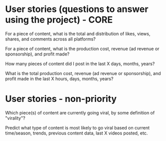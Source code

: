 # User stories (questions to answer using the project) - CORE 

For a piece of content, what is the total and distribution of likes, views, shares, and comments across all platforms? 

For a piece of content, what is the production cost, revenue (ad revenue or sponsorship), and profit made? 

How many pieces of content did I post in the last X days, months, years? 

What is the total production cost, revenue (ad revenue or sponsorship), and profit made in the last X hours, days, months, years? 



# User stories - non-priority 

Which piece(s) of content are currently going viral, by some definition of "virality"? 

Predict what type of content is most likely to go viral based on current time/season, trends, previous content data, last X videos posted, etc. 





